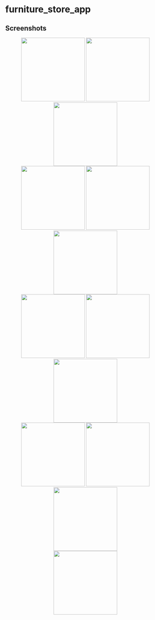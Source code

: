 # furniture_store_app



## Screenshots

<div align="center">
  <img src="screenshots/Screenshot 2023-10-31 at 19.26.06.png" width="200">
  <img src="screenshots/Screenshot 2023-11-01 at 03.32.05.png" width="200">
  <img src="screenshots/Screenshot 2023-11-01 at 03.32.42.png" width="200">
</div>

<div align="center">
  <img src="screenshots/Screenshot 2023-11-01 at 03.32.52.png" width="200">
  <img src="screenshots/Screenshot 2023-11-01 at 03.33.08.png" width="200">
  <img src="screenshots/Screenshot 2023-11-01 at 03.33.27.png" width="200">
</div>

<div align="center">
  <img src="screenshots/Screenshot 2023-11-01 at 03.33.38.png" width="200">
  <img src="screenshots/Screenshot 2023-11-01 at 03.33.56.png" width="200">
  <img src="screenshots/Screenshot 2023-11-01 at 03.34.21.png" width="200">
</div>

<div align="center">
  <img src="screenshots/Screenshot 2023-11-01 at 03.34.41.png" width="200">
  <img src="screenshots/Screenshot 2023-11-01 at 03.34.48.png" width="200">
  <img src="screenshots/Screenshot 2023-11-01 at 03.35.10.png" width="200">
</div>


<div align="center">
  <img src="screenshots/Screenshot 2023-11-01 at 03.35.16.png" width="200">
</div>
